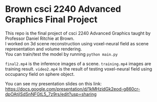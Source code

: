 # Brown csci 2240 Advanced Graphics Final Project
This repo is the final project of csci 2240 Advanced Graphics taught by Professor Daniel Ritchie at Brown.  
I worked on 3d scene reconstruction using voxel-neural field as scene representation and volume rendering.  
You can train/test the model by running `python main.py`  

`final2.mp4` is the inference images of a scene. `training.mp4` images are training result. `video2.mp4` is the result of testing voxel-neural field using occupancy field on sphere object.   

You can see my presentation slides on this link: https://docs.google.com/presentation/d/1kMHzjdGk2eod-g860cr-dpOAtjlSdSnNFGtL5_7z9rs/edit?usp=sharing  
